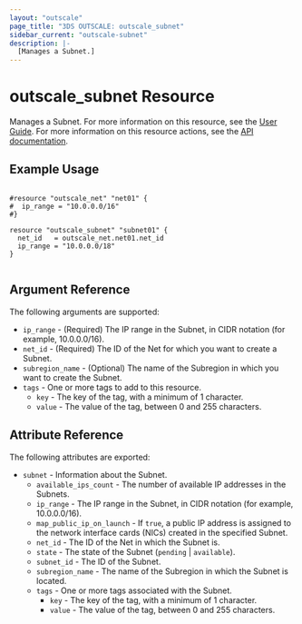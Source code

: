 ```yaml
---
layout: "outscale"
page_title: "3DS OUTSCALE: outscale_subnet"
sidebar_current: "outscale-subnet"
description: |-
  [Manages a Subnet.]
---
```


# outscale_subnet Resource

Manages a Subnet.
For more information on this resource, see the [User Guide](https://wiki.outscale.net/display/EN/About+VPCs).
For more information on this resource actions, see the [API documentation](https://docs.outscale.com/api#3ds-outscale-api-subnet).

## Example Usage

```hcl

#resource "outscale_net" "net01" {
#  ip_range = "10.0.0.0/16"
#}

resource "outscale_subnet" "subnet01" {
  net_id   = outscale_net.net01.net_id
  ip_range = "10.0.0.0/18"
}


```

## Argument Reference

The following arguments are supported:

* `ip_range` - (Required) The IP range in the Subnet, in CIDR notation (for example, 10.0.0.0/16).
* `net_id` - (Required) The ID of the Net for which you want to create a Subnet.
* `subregion_name` - (Optional) The name of the Subregion in which you want to create the Subnet.
* `tags` - One or more tags to add to this resource.
    * `key` - The key of the tag, with a minimum of 1 character.
    * `value` - The value of the tag, between 0 and 255 characters.
    
## Attribute Reference

The following attributes are exported:

* `subnet` - Information about the Subnet.
  * `available_ips_count` - The number of available IP addresses in the Subnets.
  * `ip_range` - The IP range in the Subnet, in CIDR notation (for example, 10.0.0.0/16).
  * `map_public_ip_on_launch` - If `true`, a public IP address is assigned to the network interface cards (NICs) created in the specified Subnet.
  * `net_id` - The ID of the Net in which the Subnet is.
  * `state` - The state of the Subnet (`pending` \| `available`).
  * `subnet_id` - The ID of the Subnet.
  * `subregion_name` - The name of the Subregion in which the Subnet is located.
  * `tags` - One or more tags associated with the Subnet.
    * `key` - The key of the tag, with a minimum of 1 character.
    * `value` - The value of the tag, between 0 and 255 characters.
